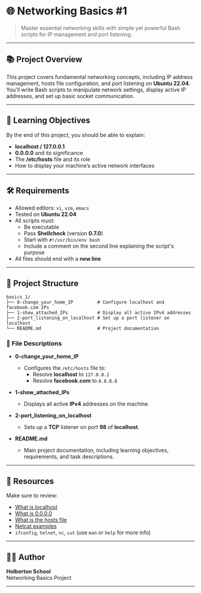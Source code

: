 # 🌐 Networking Basics #1

> Master essential networking skills with simple yet powerful Bash scripts for IP management and port listening.

---

## 📚 Project Overview

This project covers fundamental networking concepts, including IP address management, hosts file configuration, and port listening on **Ubuntu 22.04**. You'll write Bash scripts to manipulate network settings, display active IP addresses, and set up basic socket communication.

---

## 🎯 Learning Objectives

By the end of this project, you should be able to explain:

- **localhost / 127.0.0.1**  
- **0.0.0.0** and its significance  
- The **/etc/hosts** file and its role  
- How to display your machine’s active network interfaces  

---

## 🛠️ Requirements

- Allowed editors: `vi`, `vim`, `emacs`
- Tested on **Ubuntu 22.04**
- All scripts must:
  - Be executable
  - Pass **Shellcheck** (version **0.7.0**)
  - Start with `#!/usr/bin/env bash`
  - Include a comment on the second line explaining the script's purpose
- All files should end with a **new line**

---

## 📁 Project Structure

```
basics_1/
├── 0-change_your_home_IP         # Configure localhost and facebook.com IPs
├── 1-show_attached_IPs           # Display all active IPv4 addresses
├── 2-port_listening_on_localhost # Set up a port listener on localhost
└── README.md                     # Project documentation
```

### 📄 File Descriptions

- **0-change_your_home_IP**  
  - Configures the `/etc/hosts` file to:
    - Resolve **localhost** to `127.0.0.2`
    - Resolve **facebook.com** to `8.8.8.8`

- **1-show_attached_IPs**  
  - Displays all active **IPv4** addresses on the machine.

- **2-port_listening_on_localhost**  
  - Sets up a **TCP** listener on port **98** of **localhost**.

- **README.md**  
  - Main project documentation, including learning objectives, requirements, and task descriptions.

---

## 📎 Resources

Make sure to review:

- [What is localhost](https://en.wikipedia.org/wiki/Localhost)  
- [What is 0.0.0.0](https://en.wikipedia.org/wiki/0.0.0.0)  
- [What is the hosts file](https://en.wikipedia.org/wiki/Hosts_(file))  
- [Netcat examples](https://www.thegeekstuff.com/2012/04/nc-command-examples/)  
- `ifconfig`, `telnet`, `nc`, `cut` (use `man` or `help` for more info)

---

## 🧑‍💻 Author

**Holberton School**  
Networking Basics Project

---

